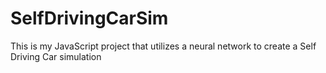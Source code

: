 # SelfDrivingCarSim
This is my JavaScript project that utilizes a neural network to create a Self Driving Car simulation
